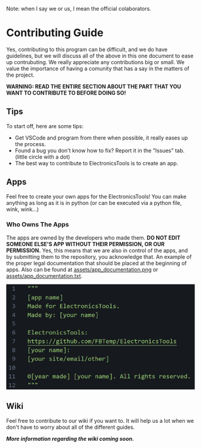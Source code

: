 Note: when I say we or us, I mean the official colaborators.

# Contributing Guide
Yes, contributing to this program can be difficult, and we do have guidelines, but we will discuss all of the above in this one document to ease up contrubuting. We really appreciate any contributions big or small. We value the importance of having a comunity that has a say in the matters of the project.

**WARNING: READ THE ENTIRE SECTION ABOUT THE PART THAT YOU WANT TO CONTRIBUTE TO BEFORE DOING SO!**

## Tips
To start off, here are some tips:
* Get VSCode and program from there when possible, it really eases up the process.
* Found a bug you don't know how to fix? Report it in the "Issues" tab. (little circle with a dot)
* The best way to contribute to ElectronicsTools is to create an app.

## Apps
Feel free to create your own apps for the ElectronicsTools! You can make anything as long as it is in python (or can be executed via a python file, wink, wink...)
### Who Owns The Apps
The apps are owned by the developers who made them. **DO NOT EDIT SOMEONE ELSE'S APP WITHOUT THEIR PERMISSION, OR OUR PERMISSION.** Yes, this means that we are also in control of the apps, and by submitting them to the repository, you acknowledge that. An example of the proper legal documentation that should be placed at the beginning of apps. Also can be found at [assets/app_documentation.png](https://github.com/FBTemp/ElectronicsTools/blob/main/assets/app_documentation.png) or [assets/app_documentation.txt](https://github.com/FBTemp/ElectronicsTools/blob/main/assets/app_documentation.txt).

![App Documentation](assets/app_documentation.png "App Documentation")

## Wiki
Feel free to contribute to our wiki if you want to. It will help us a lot when we don't have to worry about all of the different guides.

***More information regarding the wiki coming soon.***